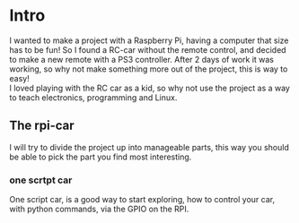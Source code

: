 Intro
=======

I wanted to make a project with a Raspberry Pi, having a computer that size has to be fun!
So I found a RC-car without the remote control, and decided to make a new remote with a PS3 controller.
 After 2 days of work it was working, so why not make something more out of the project, this is way to easy!
<br/> I loved playing with the RC car as a kid, so why not use the project as a way to teach electronics, programming and Linux.

The rpi-car
-----
I will try to divide the project up into manageable parts, this way you should be able to pick the part you find most interesting.

### one scrtpt car
 One script car, is a good way to start exploring, how to control your car, with python commands, via the GPIO on the RPI.
